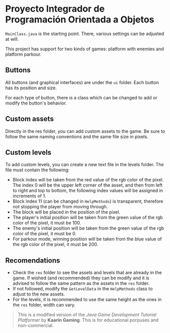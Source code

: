 # Proyecto Integrador de Programación Orientada a Objetos

`MainClass.java` is the starting point. There, various settings can be adjusted at will.

This project has support for two kinds of games: platform with enemies and platform parkour.

## Buttons

All buttons (and graphical interfaces) are under the `ui` folder. Each button has its position and size.

For each type of button, there is a class which can be changed to add or modify the button's behavior.

## Custom assets

Directly in the res folder, you can add custom assets to the game. Be sure to follow the same naming conventions and the same file size in pixels.

## Custom levels

To add custom levels, you can create a new text file in the levels folder. The file must contain the following:

- Block index will be taken from the red value of the rgb color of the pixel. The index 0 will be the upper left corner of the asset, and then from left to right and top to bottom, the following index values will be assigned in increments of 1.
- Block index 11 (can be changed in `HelpMethods`) is transparent, therefore not stopping the player from moving through.
- The block will be placed in the position of the pixel.
- The player's initial position will be taken from the green value of the rgb color of the pixel, it must be 100.
- The enemy's initial position will be taken from the green value of the rgb color of the pixel, it must be 0.
- For parkour mode, winning position will be taken from the blue value of the rgb color of the pixel, it must be 200.

## Recomendations

- Check the `res` folder to see the assets and levels that are already in the game. If wished (and recommended) they can be modify and it is advised to follow the same pattern as the assets in the `res` folder.
- If not followed, modify the `GetLevelData` in the `HelpMethods` class to adjust to the new assets.
- For the levels, it is recommended to use the same height as the ones in the `res` folder, width can vary.

> This is a modified version of the _Java Game Development Tutorial Platformer_ by **Kaarin Gaming**. This is for educational porpuses and non-commercial.
